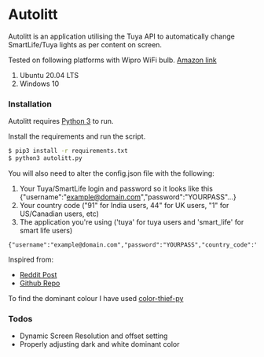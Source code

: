 # Autolitt

Autolitt is an application utilising the Tuya API to automatically change SmartLife/Tuya lights as per content on screen.

Tested on following platforms with Wipro WiFi bulb. [Amazon link](https://www.amazon.in/Enabled-12-Watt-Million-Compatible-Assistant/dp/B07S5TH6BN/ref=sxts_sxwds-bia-wc-nc-drs1_0_mod_primary_lightning_deal?crid=2KQBTV463G3E5&cv_ct_cx=wipro+smart+bulb&dchild=1&keywords=wipro+smart+bulb&pd_rd_i=B07S5TH6BN&pd_rd_r=e05125c3-d87f-4bf1-b863-5f10b0fe0f33&pd_rd_w=SwM2D&pd_rd_wg=6uLP4&pf_rd_p=4856a1b6-75e2-4f99-bb59-edf3db6a4f74&pf_rd_r=49R22RCMHSVKVF72ZEJ2&psc=1&qid=1610544877&sbo=Tc8eqSFhUl4VwMzbE4fw%2Fw%3D%3D&smid=AT95IG9ONZD7S&sprefix=wipro+s%2Caps%2C283&sr=1-1-606822b7-04c2-4c74-a611-acbe80e94641)
1. Ubuntu 20.04 LTS
2. Windows 10


### Installation

Autolitt requires [Python 3](https://www.python.org/downloads/) to run.

Install the requirements and run the script.

```sh
$ pip3 install -r requirements.txt
$ python3 autolitt.py
```

You will also need to alter the config.json file with the following:
 1. Your Tuya/SmartLife login and password so it looks like this {"username":"example@domain.com","password":"YOURPASS"...}
 2. Your country code ("91" for India users, 44" for UK users, "1" for US/Canadian users, etc)
 3. The application you're using ('tuya' for tuya users and 'smart_life' for smart life users)

```
{"username":"example@domain.com","password":"YOURPASS","country_code":"91","application":"smart_life"}
```

Inspired from: 

- [Reddit Post](https://www.reddit.com/r/homeautomation/comments/dz677b/heres_how_to_use_wipros_smart_lights_with_ifttt/?utm_source=share&utm_medium=web2x&context=3)
- [Github Repo](https://github.com/dev-est/tuya_tray)

To find the dominant colour I have used [color-thief-py](https://github.com/gsornsen/color-thief-py)


### Todos

 - Dynamic Screen Resolution and offset setting
 - Properly adjusting dark and white dominant color

